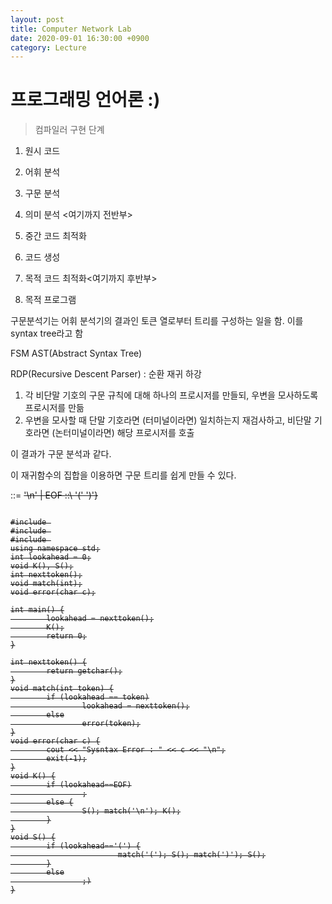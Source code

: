 ```yaml
---
layout: post
title: Computer Network Lab
date: 2020-09-01 16:30:00 +0900
category: Lecture
---
```


# 프로그래밍 언어론 :)

> 컴파일러 구현 단계
1. 원시 코드
2. 어휘 분석
3. 구문 분석
4. 의미 분석 <여기까지 전반부>

5. 중간 코드 최적화
6. 코드 생성
7. 목적 코드 최적화<여기까지 후반부>

8. 목적 프로그램

구문분석기는 어휘 분석기의 결과인 토큰 열로부터 트리를 구성하는 일을 함.
이를 syntax tree라고 함

FSM
AST(Abstract Syntax Tree)

RDP(Recursive Descent Parser) : 순환 재귀 하강
1. 각 비단말 기호의 구문 규칙에 대해 하나의 프로시저를 만들되, 우변을 모사하도록 프로시저를 만듦
2. 우변을 모사할 때 단말 기호라면 (터미널이라면) 일치하는지 재검사하고, 비단말 기호라면 (논터미널이라면) 해당 프로시저를 호출

이 결과가 구문 분석과 같다.

이 재귀함수의 집합을 이용하면 구문 트리를 쉽게 만들 수 있다.

<K> ::= <S> '\n' <K> | EOF
<S> ::\ '(' <S> ')'<S>} 


<pre>
<code>
#include <iostream>
#include <cstdio>
#include <cstdlib>
using namespace std;
int lookahead = 0;
void K(), S();
int nexttoken();
void match(int);
void error(char c);

int main() {
        lookahead = nexttoken();
        K();
        return 0;
}

int nexttoken() {
        return getchar();
}
void match(int token) {
        if (lookahead == token)
                lookahead = nexttoken();
        else
                error(token);
}
void error(char c) {
        cout << "Sysntax Error : " << c << "\n";
        exit(-1);
}
void K() {
        if (lookahead==EOF)
                ;
        else {
                S(); match('\n'); K();
        }
}
void S() {
        if (lookahead=='(') {
                        match('('); S(); match(')'); S();
        }
        else
                ;)
}
</code>
</pre>